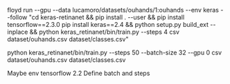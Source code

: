 floyd run --gpu --data lucamoro/datasets/ouhands/1:ouhands --env keras --follow "cd keras-retinanet && pip install . --user && pip install tensorflow==2.3.0 pip install keras==2.4 && python setup.py build_ext --inplace && python keras_retinanet/bin/train.py --steps 4 csv dataset/ouhands.csv dataset/classes.csv"


python keras_retinanet/bin/train.py --steps 50 --batch-size 32 --gpu 0 csv dataset/ouhands.csv dataset/classes.csv

Maybe env tensorflow 2.2
Define batch and steps